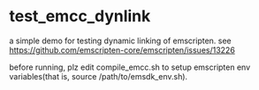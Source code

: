 # test_emcc_dynlink
a simple demo for testing dynamic linking of emscripten.
see https://github.com/emscripten-core/emscripten/issues/13226

before running, plz edit compile_emcc.sh to setup emscripten env variables(that is, source /path/to/emsdk_env.sh).